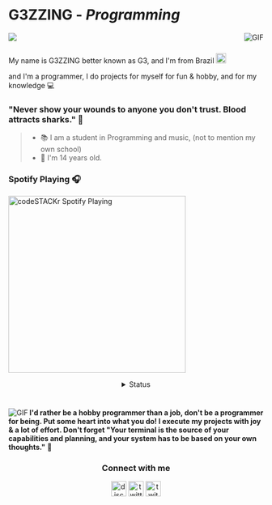 #                                                                    G3ZZING - *Programming*


<img align="right" alt="GIF" src="https://i.pinimg.com/originals/88/a7/bf/88a7bfef3705d3ef52e315b79ee206c9.gif"/>

<img src="https://profile-counter.glitch.me/G3/count.svg" />

My name is G3ZZING better known as G3, and I'm from Brazil <code><img height="20" src="https://images.emojiterra.com/twitter/v13.0/512px/1f1e7-1f1f7.png"></code> <code><img height="30"></code></p> and I'm a programmer, I do projects for myself for fun & hobby, and for my knowledge 💻

### **"Never show your wounds to anyone you don't trust. Blood attracts sharks."** 💭

> - 📚 I am a student in Programming and music, (not to mention my own school)
> - 🌳 I'm 14 years old.

### Spotify Playing 🎧
[<img src="https://now-playing-codeSTACKr.vercel.app/api/spotify-playing" alt="codeSTACKr Spotify Playing" width="350" />](https://open.spotify.com/user/invisigoth59)

<details style='text-align: center;' align='center'>
  <summary> Status </summary>
  <p style="text-align: center;"align="center">============================================================</p>
  <p style="text-align: center;"align="center"><p style="text-align: center;"align="center"><a href="https://github.com/G3ZZING"><img align="center" src="https://github-readme-stats.vercel.app/api?username=G3ZZING&show_icons=true&include_all_commits=true&show_icons=true&title_color=fff&icon_color=79ff97&text_color=9f9f9f&bg_color=151515" alt="G3ZZING stats" /></a></p>
  <p style="text-align: center;"align="center"><a href="https://github.com/G3ZZING?tab=repositories"><img align="center" src="https://github-readme-stats.vercel.app/api/top-langs/?username=G3ZZING&layout=compact&show_icons=true&title_color=fff&icon_color=79ff97&text_color=9f9f9f&bg_color=151515" /></a></p>
  <p style="text-align: center;"align="center">============================================================</p>
</details>

  
# 

<img align="left" alt="GIF" src="https://data.whicdn.com/images/342427514/original.gif" />
  
  **I'd rather be a hobby programmer than a job, don't be a programmer for being. Put some heart into what you do! I execute my projects with joy & a lot of effort. Don't forget "Your terminal is the source of your capabilities and planning, and your system has to be based on your own thoughts."** 🤔
  
  
<h3 align="center">Connect with me</h3>
<p align="center">
<a href="/" target="blank"><img align="center" src="https://simpleicons.org/icons/discord.svg" alt="discord" height="30" width="30"/></a>
<a href="https://twitter.com/@not" target="blank"><img align="center" src="https://simpleicons.org/icons/twitter.svg" alt="twitter" height="30" width="30"/></a>
<a href="https://twitch.tv/yg3zzing" target="blank"><img align="center" src="https://simpleicons.org/icons/twitch.svg" alt="twitch" height="30" width="30"/></a>
</p>
